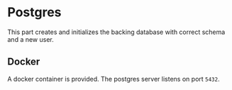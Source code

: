Postgres
========

This part creates and initializes the backing database with correct schema and a new user.

Docker
------
A docker container is provided.  The postgres server listens on port `5432`.